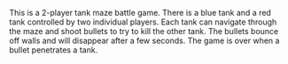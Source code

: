 This is a 2-player tank maze battle game. There is a blue tank and a red tank controlled by two individual players. Each tank can navigate through the maze and shoot bullets to try to kill the other tank. The bullets bounce off walls and will disappear after a few seconds. The game is over when a bullet penetrates a tank.
